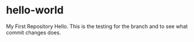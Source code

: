 # hello-world
My First Repository
Hello. This is the testing for the branch and to see what commit changes does.
